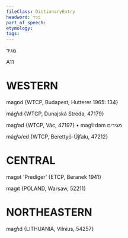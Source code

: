 ```yaml
---
fileClass: DictionaryEntry
headword: מגיד
part_of_speech: 
etymology: 
tags: 
---
```

מגיד

A11

WESTERN
========

magɒd {WTCP, Budapest, Hutterer 1965: 134}

mágʲɩd {WTCP, Dunajská Streda, 47179}

magʲəd {WTCP, Vác, 47197}
	•	məgʲiˑdəm מגידים

mágʲə/ed {WTCP, Berettyó-Újfalu, 47212}

CENTRAL
========

magət 'Prediger' {ETCP, Beranek 1941}

magɩt {POLAND, Warsaw, 52211}

NORTHEASTERN
==============

magʲɩd {LITHUANIA, Vilnius, 54257}